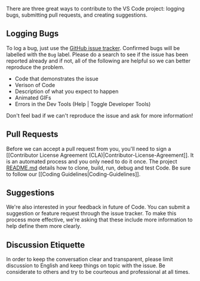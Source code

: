 There are three great ways to contribute to the VS Code project: logging bugs, submitting pull requests, and creating suggestions.

## Logging Bugs
To log a bug, just use the [GitHub issue tracker](https://github.com/microsoft/vscode/issues). 
Confirmed bugs will be labelled with the `Bug` label. Please do a search to see if the issue has been reported 
already and if not, all of the following are helpful so we can better reproduce the problem.
* Code that demonstrates the issue
* Verison of Code
* Description of what you expect to happen
* Animated GIFs
* Errors in the Dev Tools (Help | Toggle Developer Tools)

Don't feel bad if we can't reproduce the issue and ask for more information!

## Pull Requests
Before we can accept a pull request from you, you'll need to sign a 
[[Contributor License Agreement (CLA)|Contributor-License-Agreement]]. It is an automated process
and you only need to do it once. The project [README.md](https://github.com/Microsoft/vscode/blob/master/README.md)
details how to clone, build, run, debug and test Code. Be sure to follow our 
[[Coding Guidelines|Coding-Guidelines]].

## Suggestions
We're also interested in your feedback in future of Code. You can 
submit a suggestion or feature request through the issue tracker. 
To make this process more effective, we're asking that these include
more information to help define them more clearly. 

## Discussion Etiquette

In order to keep the conversation clear and transparent, please 
limit discussion to English and keep things on topic with the issue. 
Be considerate to others and try to be courteous and professional 
at all times.